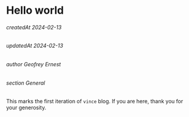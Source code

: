 # Hello world

###### createdAt 2024-02-13
###### updatedAt 2024-02-13
###### author Geofrey Ernest
###### section General


This marks the first iteration of `vince` blog. If you are here, thank you for your generosity.
